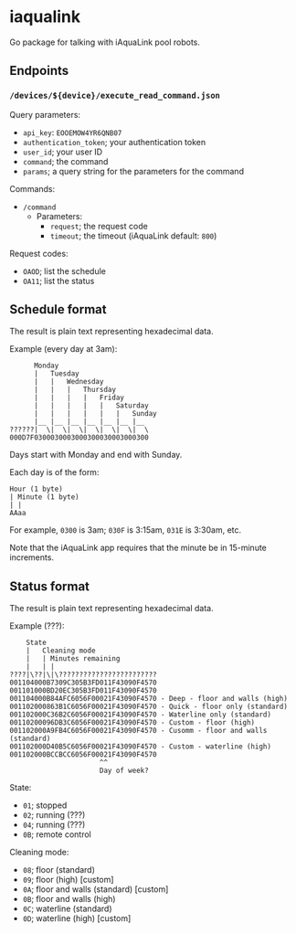 # iaqualink
Go package for talking with iAquaLink pool robots.

## Endpoints

### `/devices/${device}/execute_read_command.json`

Query parameters:

* `api_key`: `EOOEMOW4YR6QNB07`
* `authentication_token`; your authentication token
* `user_id`; your user ID
* `command`; the command
* `params`; a query string for the parameters for the command

Commands:

* `/command`
    * Parameters:
        * `request`; the request code
		* `timeout`; the timeout (iAquaLink default: `800`)

Request codes:

* `OAOD`; list the schedule
* `OA11`; list the status

## Schedule format
The result is plain text representing hexadecimal data.

Example (every day at 3am):

```
      Monday
      |   Tuesday
      |   |   Wednesday
      |   |   |   Thursday
      |   |   |   |   Friday 
      |   |   |   |   |   Saturday
      |   |   |   |   |   |   Sunday
      |__ |__ |__ |__ |__ |__ |__
??????|  \|  \|  \|  \|  \|  \|  \
000D7F0300030003000300030003000300
```

Days start with Monday and end with Sunday.

Each day is of the form:

```
Hour (1 byte)
| Minute (1 byte)
| |
AAaa
```

For example, `0300` is 3am; `030F` is 3:15am, `031E` is 3:30am, etc.

Note that the iAquaLink app requires that the minute be in 15-minute increments.

## Status format
The result is plain text representing hexadecimal data.

Example (???):

```
    State
	|   Cleaning mode
    |   | Minutes remaining
    |   | |
????|\??|\|\????????????????????????
001104000B7309C305B3FD011F43090F4570
001101000BD20EC305B3FD011F43090F4570
001104000B84AFC6056F00021F43090F4570 - Deep - floor and walls (high)
001102000863B1C6056F00021F43090F4570 - Quick - floor only (standard)
001102000C36B2C6056F00021F43090F4570 - Waterline only (standard)
00110200096DB3C6056F00021F43090F4570 - Custom - floor (high)
001102000A9FB4C6056F00021F43090F4570 - Cusomm - floor and walls (standard)
001102000D40B5C6056F00021F43090F4570 - Custom - waterline (high)
001102000BCCBCC6056F00021F43090F4570
                      ^^
                      Day of week?
```

State:

* `01`; stopped
* `02`; running (???)
* `04`; running (???)
* `0B`; remote control

Cleaning mode:

* `08`; floor (standard)
* `09`; floor (high) [custom]
* `0A`; floor and walls (standard) [custom]
* `0B`; floor and walls (high)
* `0C`; waterline (standard)
* `0D`; waterline (high) [custom]


